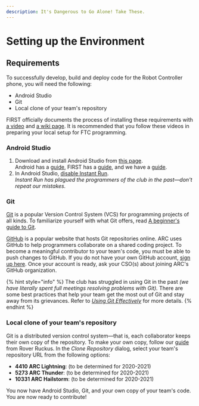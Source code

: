```yaml
---
description: It's Dangerous to Go Alone! Take These.
---
```


# Setting up the Environment

## Requirements

To successfully develop, build and deploy code for the Robot Controller phone, you will need the following:

* Android Studio
* Git
* Local clone of your team's repository

FIRST officially documents the process of installing these requirements with [a video](https://youtu.be/mMrC5kDcUN4?t=47s) and [a wiki page](https://github.com/FIRST-Tech-Challenge/SkyStone/wiki/Installing-Android-Studio). It is recommended that you follow these videos in preparing your local setup for FTC programming.

### Android Studio

1. Download and install Android Studio from [this page](https://developer.android.com/studio/).\
   Android has a [guide](https://developer.android.com/studio/install), FIRST has a [guide](https://github.com/FIRST-Tech-Challenge/SkyStone/wiki/Installing-Android-Studio), and we have a [guide](https://github.com/Andover-Robotics/ARC-Core/wiki/Introduction).
2. In Android Studio, [disable Instant Run](https://github.com/FIRST-Tech-Challenge/SkyStone/wiki/Disabling-Android-Studio-Instant-Run).\
   _Instant Run has plagued the programmers of the club in the past—don't repeat our mistakes._

### Git

[Git](https://git-scm.com) is a popular Version Control System (VCS) for programming projects of all kinds. To familiarize yourself with what Git offers, read [A beginner's guide to Git](https://medium.com/free-code-camp/a-beginners-guide-to-git-how-to-create-your-first-github-project-c3ff53f56861).

[GitHub](https://github.com) is a popular website that hosts Git repositories online. ARC uses GitHub to help programmers collaborate on a shared coding project. To become a meaningful contributor to your team's code, you must be able to push changes to GitHub. If you do not have your own GitHub account, [sign up here](https://github.com/join). Once your account is ready, ask your CSO(s) about joining ARC's GitHub organization.

{% hint style="info" %}
The club has struggled in using Git in the past _(we have literally spent full meetings resolving problems with Git)._ There are some best practices that help your team get the most out of Git and stay away from its grievances. Refer to [_Using Git Effectively_](working-with-a-team/using-git-effectively.md) for more details.
{% endhint %}

### Local clone of your team's repository

Git is a distributed version control system—that is, each collaborator keeps their own copy of the repository. To make your own copy, follow our [guide](https://github.com/Andover-Robotics/ARC-Core/wiki/Introduction) from Rover Ruckus. In the _Clone Repository_ dialog, select your team's repository URL from the following options:

* **4410 ARC Lightning**: (to be determined for 2020-2021)
* **5273 ARC Thunder**: (to be determined for 2020-2021)
* **10331 ARC Hailstorm**: (to be determined for 2020-2021)

You now have Android Studio, Git, and your own copy of your team's code. You are now ready to contribute!
